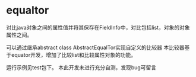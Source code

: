# equaltor
对比java对象之间的属性值并将其保存在FieldInfo中，对比包括list，对象的对象属性之间。

可以通过继承abstract class AbstractEqualTor实现自定义的比较器
本比较器基于equator开发，增加了比较list和比较属性对象的功能。

运行示例见test包下。
本此开发未进行充分自测，发现bug可留言
